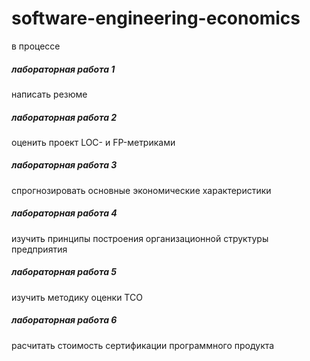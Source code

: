 # software-engineering-economics
в процессе 

##### лабораторная работа 1
написать резюме
##### лабораторная работа 2
оценить проект LOC- и FP-метриками
##### лабораторная работа 3
спрогнозировать основные экономические характеристики
##### лабораторная работа 4
изучить принципы построения организационной структуры предприятия
##### лабораторная работа 5
изучить методику оценки TCO
##### лабораторная работа 6
расчитать стоимость сертификации программного продукта
